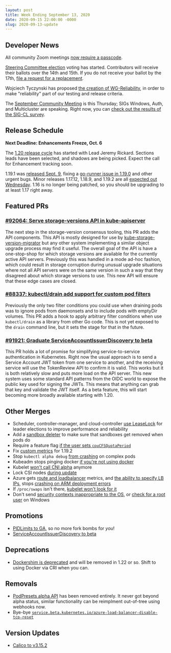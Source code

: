 ```yaml
---
layout: post
title: Week Ending September 13, 2020
date: 2020-09-15 22:00:00 -0000
slug: 2020-09-13-update
---
```


## Developer News

All community Zoom meetings [now require a passcode](https://groups.google.com/g/kubernetes-dev/c/UjYEnrRbsd4).

[Steering Committee election](https://github.com/kubernetes/community/tree/master/events/elections/2020) voting has started.  Contributors will receive their ballots over the 14th and 15th.  If you do not receive your ballot by the 17th, [file a request for a replacement](https://www.surveymonkey.com/r/kubernetes-sc-2020-ballot).

Wojciech Tyczynski has proposed [the creation of WG-Reliability](https://github.com/kubernetes/community/pull/5127), in order to make "reliability" part of our testing and release criteria.

The [September Community Meeting](https://groups.google.com/g/kubernetes-dev/c/e5AVNO3dhjI) is this Thursday; SIGs Windows, Auth, and Multicluster are speaking.  Right now, you can [check out the results of the SIG-CL survey](https://docs.google.com/forms/d/1AA75xUUdsboenrGPFN-Dtnx8N8vfR_b3kmmQNrdXX4g/viewanalytics).

## Release Schedule

**Next Deadline: Enhancements Freeze, Oct. 6**

The [1.20 release cycle](https://github.com/kubernetes/sig-release/blob/master/releases/release-1.20/README.md) has started with Lead Jeremy Rickard.  Sections leads have been selected, and shadows are being picked.  Expect the call for Enhancement tracking soon.

1.19.1 was [released Sept. 9](https://github.com/kubernetes/kubernetes/blob/master/CHANGELOG/CHANGELOG-1.19.md/#v1191), fixing a [go-runner issue in 1.19.0](https://github.com/kubernetes/kubernetes/pull/94552) and other urgent bugs.  Minor releases 1.17.12, 1.18.9, and 1.19.2 are all [expected out Wednesday](https://github.com/kubernetes/sig-release/blob/master/releases/patch-releases.md).  1.16 is no longer being patched, so you should be upgrading to at least 1.17 right away.

## Featured PRs

### [#92064: Serve storage-versions API in kube-apiserver](https://github.com/kubernetes/kubernetes/pull/92064)

The next step in the storage-version consensus tooling, this PR adds the API components. This API is mostly designed for use by [kube-storage-version-migrator](https://github.com/kubernetes-sigs/kube-storage-version-migrator) but any other system implementing a similar object upgrade process may find it useful. The overall goal of the API is have a one-stop-shop for which storage versions are available for the currently active API servers. Previously this was handled in a mode ad-hoc fashion, which could result in storage corruption during unusual upgrade situations where not all API servers were on the same version in such a way that they disagreed about which storage versions to use. This new API will ensure that these edge cases are closed.

### [#88337: kubectl/drain add support for custom pod filters](https://github.com/kubernetes/kubernetes/pull/88337)

Previously the only two filter conditions you could use when draining pods was to ignore pods from daemonsets and to include pods with emptyDir volumes. This PR adds a hook to apply arbitrary filter conditions when use `kubectl/drain` as a library from other Go code. This is not yet exposed to the `drain` command line, but it sets the stage for that in the future.

### [#91921: Graduate ServiceAccountIssuerDiscovery to beta](https://github.com/kubernetes/kubernetes/pull/91921)

This PR holds a lot of promise for simplifying service-to-service authentication in Kubernetes. Right now the usual approach is to send a Service Account JWT token from one service to another, and the receiving service will use the TokenReview API to confirm it is valid. This works but it is both relatively slow and puts more load on the API server. This new system uses some standard API patterns from the OIDC world to expose the public key used for signing the JWTs. This means that anything can grab that key and validate the JWT itself. As a beta feature, this will start becoming more broadly available starting with 1.20.

## Other Merges

* Scheduler, controller-manager, and cloud-controller [use LeaseLock](https://github.com/kubernetes/kubernetes/pull/94603) for leader elections to improve performance and reliability
* Add a [sandbox deleter](https://github.com/kubernetes/kubernetes/pull/92817) to make sure that sandboxes get removed when pods do
* Require a feature flag [if the user sets `cpuCFSQuotaPeriod`](https://github.com/kubernetes/kubernetes/pull/94687)
* Fix [custom metrics](https://github.com/kubernetes/kubernetes/pull/94654) for 1.19.2
* Stop `kubectl alpha debug` [from crashing](https://github.com/kubernetes/kubernetes/pull/94580) on complex pods
* Kubeadm stops pinging docker [if you're not using docker](https://github.com/kubernetes/kubernetes/pull/94555)
* Kubelet [won't call CNI alpha](https://github.com/kubernetes/kubernetes/pull/94508) anymore
* Lock CSI nodes [during update](https://github.com/kubernetes/kubernetes/pull/94389)
* Azure gets [route and loadbalancer](https://github.com/kubernetes/kubernetes/pull/94124) metrics, and [the ability to specify LB IPs](https://github.com/kubernetes/kubernetes/pull/94114), stops [crashing on ARM deployment errors](https://github.com/kubernetes/kubernetes/pull/94078)
* If `/proc/swaps` isn't there, [kubelet won't look for it](https://github.com/kubernetes/kubernetes/pull/93931)
* Don't send [security contexts inappropriate to the OS](https://github.com/kubernetes/kubernetes/pull/93475), or [check for a root user](https://github.com/kubernetes/kubernetes/pull/92355) on Windows

## Promotions

* [PIDLimits to GA](https://github.com/kubernetes/kubernetes/pull/94140), so no more fork bombs for *you*!
* [ServiceAccountIssuerDiscovery to beta](https://github.com/kubernetes/kubernetes/pull/91921)

## Deprecations

* [Dockershim is deprecated](https://github.com/kubernetes/kubernetes/pull/94624) and will be removed in 1.22 or so.  Shift to using Docker via CRI when you can.

## Removals

* [PodPresets alpha API](https://github.com/kubernetes/kubernetes/pull/94090) has been removed entirely. It never got beyond alpha status, similar functionality can be reimplment out-of-tree using webhooks now.
* Bye-bye [`service.beta.kubernetes.io/azure-load-balancer-disable-tcp-reset`](https://github.com/kubernetes/kubernetes/pull/94297)

## Version Updates

* [Calico to v3.15.2](https://github.com/kubernetes/kubernetes/pull/94241)
